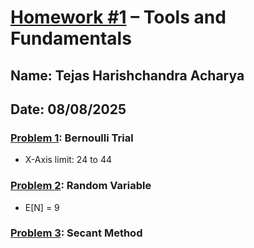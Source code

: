 # [Homework #1](./hw_1_pset.pdf) – Tools and Fundamentals
## Name: Tejas Harishchandra Acharya
## Date: 08/08/2025

### [Problem 1](./prob1/): Bernoulli Trial
-   X-Axis limit: 24 to 44
### [Problem 2](./prob2/): Random Variable
-   E[N] = 9
### [Problem 3](./prob3/): Secant Method 
